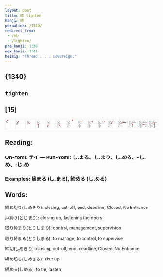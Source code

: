 ```yaml
---
layout: post
title: 締 tighten
kanji: 締
permalink: /1340/
redirect_from:
 - /締/
 - /tighten/
pre_kanji: 1339
nex_kanji: 1341
heisig: "Thread . . . sovereign."
---
```


## {1340}

## `tighten`

## [15]

<div class="stroke"><img src="../images/E7B7A0.png" /></div>

## Reading:

### On-Yomi: テイ &mdash; Kun-Yomi: し.まる、し.まり、し.める、-し.め、-じ.め

### Examples: 締まる (し.まる), 締める (し.める)

## Words:

締め切り(しめきり): closing, cut-off, end, deadline, Closed, No Entrance

戸締り(とじまり): closing up, fastening the doors

取り締まり(とりしまり): control, management, supervision

取り締まる(とりしまる): to manage, to control, to supervise

締切(しめきり): closing, cut-off, end, deadline, Closed, No Entrance

締め切る(しめきる): shut up

締める(しめる): to tie, fasten
